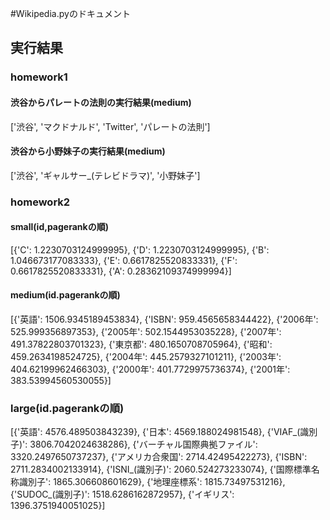 #Wikipedia.pyのドキュメント

## 実行結果
### homework1

#### 渋谷からパレートの法則の実行結果(medium)
['渋谷', 'マクドナルド', 'Twitter', 'パレートの法則']

#### 渋谷から小野妹子の実行結果(medium)
['渋谷', 'ギャルサー_(テレビドラマ)', '小野妹子']

### homework2

#### small(id,pagerankの順)
[{'C': 1.2230703124999995}, {'D': 1.2230703124999995}, {'B': 1.046673177083333}, {'E': 0.6617825520833331}, {'F': 0.6617825520833331}, {'A': 0.28362109374999994}]

#### medium(id.pagerankの順)
[{'英語': 1506.9345189453834}, {'ISBN': 959.4565658344422}, {'2006年': 525.999356897353}, {'2005年': 502.1544953035228}, {'2007年': 491.37822803701323}, {'東京都': 480.1650708705964}, {'昭和': 459.2634198524725}, {'2004年': 445.2579327101211}, {'2003年': 404.62199962466303}, {'2000年': 401.7729975736374}, {'2001年': 383.53994560530055}]

### large(id.pagerankの順)
[{'英語': 4576.489503843239}, {'日本': 4569.188024981548}, {'VIAF_(識別子)': 3806.7042024638286}, {'バーチャル国際典拠ファイル': 3320.2497650737237}, {'アメリカ合衆国': 2714.42495422273}, {'ISBN': 2711.2834002133914}, {'ISNI_(識別子)': 2060.524273233074}, {'国際標準名称識別子': 1865.306608601629}, {'地理座標系': 1815.73497531216}, {'SUDOC_(識別子)': 1518.6286162872957}, {'イギリス': 1396.3751940051025}]
